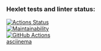 ### Hexlet tests and linter status:
[![Actions Status](https://github.com/KateLuch/java-project-lvl1/workflows/hexlet-check/badge.svg)](https://github.com/KateLuch/java-project-lvl1/actions)  
[![Maintainability](https://api.codeclimate.com/v1/badges/a99a88d28ad37a79dbf6/maintainability)](https://codeclimate.com/github/codeclimate/codeclimate/maintainability)  
[![GitHub Actions](https://github.com/KateLuch/java-project-lvl1/actions/workflows/github-actions.yml/badge.svg)](https://github.com/KateLuch/java-project-lvl1/actions/workflows/github-actions.yml)  
[asciinema](https://asciinema.org/a/sxF2DgR1R23YMLZjkGI7DTKf1)
